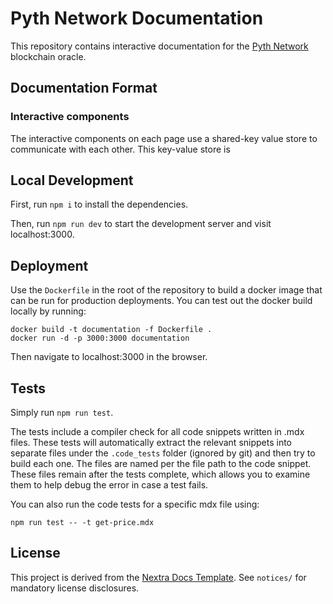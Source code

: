 # Pyth Network Documentation

This repository contains interactive documentation for the [Pyth Network](https://www.pyth.network/) blockchain oracle.

## Documentation Format

### Interactive components

The interactive components on each page use a shared-key value store to communicate with each other.
This key-value store is

## Local Development

First, run `npm i` to install the dependencies.

Then, run `npm run dev` to start the development server and visit localhost:3000.

## Deployment

Use the `Dockerfile` in the root of the repository to build a docker image that can be run for production deployments.
You can test out the docker build locally by running:

```
docker build -t documentation -f Dockerfile .
docker run -d -p 3000:3000 documentation
```

Then navigate to localhost:3000 in the browser.

## Tests

Simply run `npm run test`.

The tests include a compiler check for all code snippets written in .mdx files. These tests will automatically extract
the relevant snippets into separate files under the `.code_tests` folder (ignored by git) and then try to build each one.
The files are named per the file path to the code snippet.
These files remain after the tests complete, which allows you to examine them to help debug the error in case a test fails.

You can also run the code tests for a specific mdx file using:

```
npm run test -- -t get-price.mdx
```

## License

This project is derived from the [Nextra Docs Template](https://github.com/shuding/nextra-docs-template).
See `notices/` for mandatory license disclosures.
